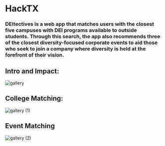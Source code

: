 # HackTX

### DEItectives is a web app that matches users with the closest five campuses with DEI programs available to outside students. Through this search, the app also recommends three of the closest diversity-focused corporate events to aid those who seek to join a company where diversity is held at the forefront of their vision. 

## Intro and Impact:
![gallery](https://github.com/ykhan-5/HackTX/assets/131565514/20757f24-0a5d-4a0c-b738-3d072e721985)

## College Matching:
![gallery (1)](https://github.com/ykhan-5/HackTX/assets/131565514/c616f0aa-8942-4faa-803f-3fb1a6c59494)

## Event Matching
![gallery (2)](https://github.com/ykhan-5/HackTX/assets/131565514/ee9eb0f9-f421-4270-aae3-9cdbcd938eda)

